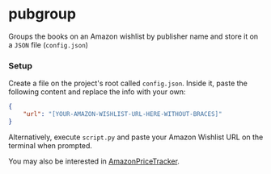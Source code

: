 # pubgroup

Groups the books on an Amazon wishlist by publisher name and store it on a `JSON` file (`config.json`)

### Setup

Create a file on the project's root called `config.json`. Inside it, paste the following content and replace the info with your own:
```json
{
    "url": "[YOUR-AMAZON-WISHLIST-URL-HERE-WITHOUT-BRACES]"
}
```
Alternatively, execute `script.py` and paste your Amazon Wishlist URL on the terminal when prompted.


You may also be interested in [AmazonPriceTracker](//github.com/bored-user/AmazonPriceTracker).
